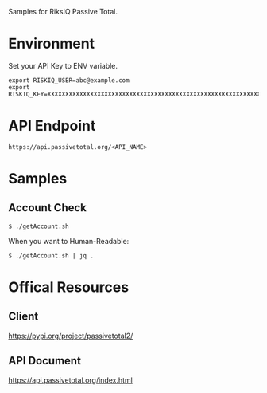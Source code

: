 Samples for RiksIQ Passive Total.

# Environment

Set your API Key to ENV variable.

```
export RISKIQ_USER=abc@example.com
export RISKIQ_KEY=XXXXXXXXXXXXXXXXXXXXXXXXXXXXXXXXXXXXXXXXXXXXXXXXXXXXXXXXXXXXXXX
```

# API Endpoint

```
https://api.passivetotal.org/<API_NAME>
```

# Samples

## Account Check

```
$ ./getAccount.sh
```

When you want to Human-Readable:

```
$ ./getAccount.sh | jq .
```

# Offical Resources

## Client
https://pypi.org/project/passivetotal2/

## API Document
https://api.passivetotal.org/index.html


